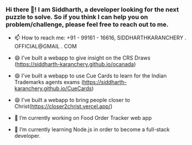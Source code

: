 ### Hi there 👋! I am Siddharth, a developer looking for the next puzzle to solve. So if you think I can help you on problem/challenge, please feel free to reach out to me.

- 📫 How to reach me: +91 - 99161 - 16616, SIDDHARTHKARANCHERY . OFFICIAL@GMAIL . COM <br>
- 😄 I’ve built a webapp to give insight on the CRS Draws (<https://siddharth-karanchery.github.io/ocanada>)
- 😄 I’ve built a webapp to use Cue Cards to learn for the Indian Trademarks agents exams (<https://siddharth-karanchery.github.io/CueCards>)
- 😄 I’ve built a webapp  to bring people closer to Christ(<https://closer2christ.vercel.app/>)
- 🔭 I’m currently working on Food Order Tracker web app <br>

- 🌱 I’m currently learning Node.js in order to become a full-stack developer.

